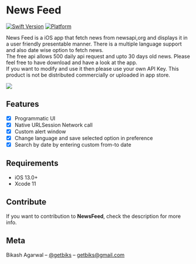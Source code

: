 # News Feed

[![Swift Version][swift-image]][swift-url]
[![Platform](https://img.shields.io/cocoapods/p/LFAlertController.svg?style=flat)](http://cocoapods.org/pods/LFAlertController)

News Feed is a iOS app that fetch news from newsapi,org and displays it in a user friendly presentable manner. There is a multiple language support and also date wise option to fetch news.<br/>
The free api allows 500 daily api request and upto 30 days old news. Please feel free to have download and have a look at the app.<br/>
If you want to modify and use it then please use your own API Key. This product is not be distributed commercially or uploaded in app store.

![](newsfeed.gif)

## Features

- [x] Programmatic UI
- [x] Native URLSession Network call
- [x] Custom alert window
- [x] Change language and save selected option in preference
- [x] Search by date by entering custom from-to date

## Requirements

- iOS 13.0+
- Xcode 11

## Contribute

If you want to contribution to **NewsFeed**, check the description for more info.

## Meta

Bikash Agarwal – [@getbiks](https://twitter.com/dbader_org) – getbiks@gmail.com

[swift-image]:https://img.shields.io/badge/swift-5.0-orange.svg
[swift-url]: https://swift.org/
[codebeat-url]: https://codebeat.co/projects/github-com-vsouza-awesomeios-com
